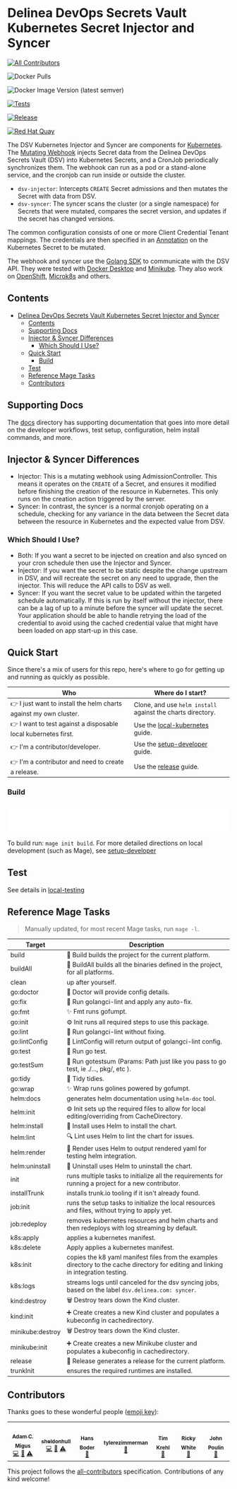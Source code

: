 # Delinea DevOps Secrets Vault Kubernetes Secret Injector and Syncer

<!-- ALL-CONTRIBUTORS-BADGE:START - Do not remove or modify this section -->

[![All Contributors](https://img.shields.io/badge/all_contributors-7-orange.svg?style=flat-square)](#contributors)

<!-- ALL-CONTRIBUTORS-BADGE:END -->

![Docker Pulls](https://img.shields.io/docker/pulls/delineaxpm/dsv-k8s?style=for-the-badge)

![Docker Image Version (latest semver)](https://img.shields.io/docker/v/delineaxpm/dsv-k8s?style=for-the-badge)

[![Tests](https://github.com/DelineaXPM/dsv-k8s/actions/workflows/test.yml/badge.svg)](https://github.com/DelineaXPM/dsv-k8s/actions/workflows/test.yml)

[![Release](https://github.com/DelineaXPM/dsv-k8s/actions/workflows/release.yml/badge.svg)](https://github.com/DelineaXPM/dsv-k8s/actions/workflows/release.yml)

[![Red Hat Quay](https://quay.io/repository/delinea/dsv-k8s/status 'Red Hat Quay')](https://quay.io/repository/delinea/dsv-k8s)

The DSV Kubernetes Injector and Syncer are components for [Kubernetes][kubernetes].
The [Mutating Webhook][mutating-webhook] injects Secret data from the Delinea DevOps Secrets Vault (DSV) into Kubernetes Secrets, and a CronJob periodically synchronizes them.
The webhook can run as a pod or a stand-alone service, and the cronjob can run inside or outside the cluster.

- `dsv-injector`: Intercepts `CREATE` Secret admissions and then mutates the Secret with data from DSV.
- `dsv-syncer`: The syncer scans the cluster (or a single namespace) for Secrets that were mutated, compares the secret version, and updates if the secret has changed versions.

The common configuration consists of one or more Client Credential Tenant mappings.
The credentials are then specified in an [Annotation][annotation] on the Kubernetes Secret to be mutated.

The webhook and syncer use the [Golang SDK][dsv-go-sdk] to communicate with the DSV API.
They were tested with [Docker Desktop][docker-desktop] and [Minikube][minikube].
They also work on [OpenShift][openshift], [Microk8s][microk8s] and others.

## Contents

- [Delinea DevOps Secrets Vault Kubernetes Secret Injector and Syncer](#delinea-devops-secrets-vault-kubernetes-secret-injector-and-syncer)
  - [Contents](#contents)
  - [Supporting Docs](#supporting-docs)
  - [Injector \& Syncer Differences](#injector--syncer-differences)
    - [Which Should I Use?](#which-should-i-use)
  - [Quick Start](#quick-start)
    - [Build](#build)
  - [Test](#test)
  - [Reference Mage Tasks](#reference-mage-tasks)
  - [Contributors](#contributors)

## Supporting Docs

The [docs](docs/) directory has supporting documentation that goes into more detail on the developer workflows, test setup, configuration, helm install commands, and more.

## Injector & Syncer Differences

- Injector: This is a mutating webhook using AdmissionController.
  This means it operates on the `CREATE` of a Secret, and ensures it modified before finishing the creation of the resource in Kubernetes.
  This only runs on the creation action triggered by the server.
- Syncer: In contrast, the syncer is a normal cronjob operating on a schedule, checking for any variance in the data
  between the Secret data between the resource in Kubernetes and the expected value from DSV.

### Which Should I Use?

- Both: If you want a secret to be injected on creation and also synced on your cron schedule then use the Injector and Syncer.
- Injector: If you want the secret to be static despite the change upstream in DSV, and will recreate the secret on any need to upgrade, then the injector.
  This will reduce the API calls to DSV as well.
- Syncer: If you want the secret value to be updated within the targeted schedule automatically.
  If this is run by itself without the injector, there can be a lag of up to a minute before the syncer will update the secret.
  Your application should be able to handle retrying the load of the credential to avoid using the cached credential value that might have been loaded on app start-up in this case.

## Quick Start

Since there's a mix of users for this repo, here's where to go for getting up and running as quickly as possible.

| Who                                                               | Where do I start?                                           |
| ----------------------------------------------------------------- | ----------------------------------------------------------- |
| 👉 I just want to install the helm charts against my own cluster. | Clone, and use `helm install` against the charts directory. |
| 👉 I want to test against a disposable local kubernetes first.    | Use the [local-kubernetes](docs/local-kubernetes.md) guide. |
| 👉 I'm a contributor/developer.                                   | Use the [setup-developer](docs/setup-developer.md) guide.   |
| 👉 I'm a contributor and need to create a release.                | Use the [release](docs/release.md) guide.                   |

### Build

<img src="docs/assets/random-dont-need-to-install.svg">

To build run: `mage init build`.
For more detailed directions on local development (such as Mage), see [setup-developer](docs/setup-developer.md)

## Test

See details in [local-testing](docs/local-testing.md)

## Reference Mage Tasks

> Manually updated, for most recent Mage tasks, run `mage -l`.

| Target           | Description                                                                                                                          |
| ---------------- | ------------------------------------------------------------------------------------------------------------------------------------ |
| build            | 🔨 Build builds the project for the current platform.                                                                                |
| buildAll         | 🔨 BuildAll builds all the binaries defined in the project, for all platforms.                                                       |
| clean            | up after yourself.                                                                                                                   |
| go:doctor        | 🏥 Doctor will provide config details.                                                                                               |
| go:fix           | 🔎 Run golangci-lint and apply any auto-fix.                                                                                         |
| go:fmt           | ✨ Fmt runs gofumpt.                                                                                                                 |
| go:init          | ⚙️ Init runs all required steps to use this package.                                                                                 |
| go:lint          | 🔎 Run golangci-lint without fixing.                                                                                                 |
| go:lintConfig    | 🏥 LintConfig will return output of golangci-lint config.                                                                            |
| go:test          | 🧪 Run go test.                                                                                                                      |
| go:testSum       | 🧪 Run gotestsum (Params: Path just like you pass to go test, ie ./..., pkg/, etc ).                                                 |
| go:tidy          | 🧹 Tidy tidies.                                                                                                                      |
| go:wrap          | ✨ Wrap runs golines powered by gofumpt.                                                                                             |
| helm:docs        | generates helm documentation using `helm-doc` tool.                                                                                  |
| helm:init        | ⚙️ Init sets up the required files to allow for local editing/overriding from CacheDirectory.                                        |
| helm:install     | 🚀 Install uses Helm to install the chart.                                                                                           |
| helm:lint        | 🔍 Lint uses Helm to lint the chart for issues.                                                                                      |
| helm:render      | 💾 Render uses Helm to output rendered yaml for testing helm integration.                                                            |
| helm:uninstall   | 🚀 Uninstall uses Helm to uninstall the chart.                                                                                       |
| init             | runs multiple tasks to initialize all the requirements for running a project for a new contributor.                                  |
| installTrunk     | installs trunk.io tooling if it isn't already found.                                                                                 |
| job:init         | runs the setup tasks to initialize the local resources and files, without trying to apply yet.                                       |
| job:redeploy     | removes kubernetes resources and helm charts and then redeploys with log streaming by default.                                       |
| k8s:apply        | applies a kubernetes manifest.                                                                                                       |
| k8s:delete       | Apply applies a kubernetes manifest.                                                                                                 |
| k8s:init         | copies the k8 yaml manifest files from the examples directory to the cache directory for editing and linking in integration testing. |
| k8s:logs         | streams logs until canceled for the dsv syncing jobs, based on the label `dsv.delinea.com: syncer`.                                  |
| kind:destroy     | 🗑️ Destroy tears down the Kind cluster.                                                                                              |
| kind:init        | ➕ Create creates a new Kind cluster and populates a kubeconfig in cachedirectory.                                                   |
| minikube:destroy | 🗑️ Destroy tears down the Kind cluster.                                                                                              |
| minikube:init    | ➕ Create creates a new Minikube cluster and populates a kubeconfig in cachedirectory.                                               |
| release          | 🔨 Release generates a release for the current platform.                                                                             |
| trunkInit        | ensures the required runtimes are installed.                                                                                         |

## Contributors

Thanks goes to these wonderful people ([emoji key](https://allcontributors.org/docs/en/emoji-key)):

<!-- ALL-CONTRIBUTORS-LIST:START - Do not remove or modify this section -->
<!-- prettier-ignore-start -->
<!-- markdownlint-disable -->
<table>
  <tbody>
    <tr>
      <td align="center"><a href="https://mig.us/adam"><img src="https://avatars.githubusercontent.com/u/119477?v=4?s=100" width="100px;" alt=""/><br /><sub><b>Adam C.
Migus</b></sub></a><br /><a href="https://github.com/DelineaXPM/dsv-k8s/commits?author=amigus" title="Code">💻</a> <a href="https://github.com/DelineaXPM/dsv-k8s/commits?author=amigus" title="Documentation">📖</a> <a href="https://github.com/DelineaXPM/dsv-k8s/commits?author=amigus" title="Tests">⚠️</a></td>
      <td align="center"><a href="https://www.sheldonhull.com"><img src="https://avatars.githubusercontent.com/u/3526320?v=4?s=100" width="100px;" alt=""/><br /><sub><b>sheldonhull</b></sub></a><br /><a href="https://github.com/DelineaXPM/dsv-k8s/commits?author=sheldonhull" title="Code">💻</a> <a href="https://github.com/DelineaXPM/dsv-k8s/commits?author=sheldonhull" title="Documentation">📖</a> <a href="https://github.com/DelineaXPM/dsv-k8s/commits?author=sheldonhull" title="Tests">⚠️</a></td>
      <td align="center"><a href="https://github.com/hansboder"><img src="https://avatars.githubusercontent.com/u/36736535?v=4?s=100" width="100px;" alt=""/><br /><sub><b>Hans Boder</b></sub></a><br /><a href="https://github.com/DelineaXPM/dsv-k8s/issues?q=author%3Ahansboder" title="Bug reports">🐛</a></td>
      <td align="center"><a href="https://github.com/tylerezimmerman"><img src="https://avatars.githubusercontent.com/u/100804646?v=4?s=100" width="100px;" alt=""/><br /><sub><b>tylerezimmerman</b></sub></a><br /><a href="#maintenance-tylerezimmerman" title="Maintenance">🚧</a></td>
      <td align="center"><a href="https://github.com/delineaKrehl"><img src="https://avatars.githubusercontent.com/u/105234788?v=4?s=100" width="100px;" alt=""/><br /><sub><b>Tim Krehl</b></sub></a><br /><a href="#maintenance-delineaKrehl" title="Maintenance">🚧</a></td>
      <td align="center"><a href="http://endlesstrax.com"><img src="https://avatars.githubusercontent.com/u/17141891?v=4?s=100" width="100px;" alt=""/><br /><sub><b>Ricky White</b></sub></a><br /><a href="#maintenance-EndlessTrax" title="Maintenance">🚧</a></td>
      <td align="center"><a href="https://github.com/forced-request"><img src="https://avatars.githubusercontent.com/u/961246?v=4?s=100" width="100px;" alt=""/><br /><sub><b>John Poulin</b></sub></a><br /><a href="#maintenance-forced-request" title="Maintenance">🚧</a></td>
    </tr>
  </tbody>
</table>

<!-- markdownlint-restore -->
<!-- prettier-ignore-end -->

<!-- ALL-CONTRIBUTORS-LIST:END -->

This project follows the [all-contributors](https://github.com/all-contributors/all-contributors) specification.
Contributions of any kind welcome!

[kubernetes]: https://kubernetes.io/
[mutating-webhook]: https://kubernetes.io/docs/reference/access-authn-authz/extensible-admission-controllers/#admission-webhooks
[annotation]: https://kubernetes.io/docs/concepts/overview/working-with-objects/annotations/
[dsv-go-sdk]: https://github.com/DelineaXPM/dsv-sdk-go
[docker-desktop]: https://www.docker.com/products/docker-desktop/
[minikube]: https://minikube.sigs.k8s.io/
[openshift]: https://www.redhat.com/en/technologies/cloud-computing/openshift
[microk8s]: https://microk8s.io/
